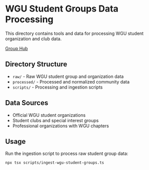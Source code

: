# WGU Student Groups Data Processing

This directory contains tools and data for processing WGU student organization and club data.

[Group Hub](https://cm.wgu.edu/t5/grouphubs/page/node-display-id/category:GroupHubs)

## Directory Structure

- `raw/` - Raw WGU student group and organization data
- `processed/` - Processed and normalized community data
- `scripts/` - Processing and ingestion scripts

## Data Sources

- Official WGU student organizations
- Student clubs and special interest groups
- Professional organizations with WGU chapters

## Usage

Run the ingestion script to process raw student group data:
```bash
npx tsx scripts/ingest-wgu-student-groups.ts
```